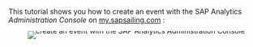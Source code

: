 This tutorial shows you how to create an event with the SAP Analytics *Administration Console* on [my.sapsailing.com](https://my.sapsailing.com/gwt/Home.html) :

<div style="text-align: center; line-height: 0;margin-bottom: 14em;">
  <a href="https://vimeo.com/488484401" target="_blank">
    <img src="https://i.vimeocdn.com/video/1010901946-6ef9df5238d5f517e69b301fc9eddb2069c59f1a41218f17539bfc5372fa685b-d?f=webp&region=us" alt="create an event with the SAP Analytics Administration Console" style="display: inline-block;">
  </a>
  <div style="line-height: normal; margin-top: -18em;">
    <a href="https://vimeo.com/488484401" target="_blank" style="
      display: inline-block;
      vertical-align: middle;
      background-color: #007BFF;
      color: white;
      padding: 10px 20px;
      border-radius: 4px;
      text-decoration: none;
      font-weight: bold;
    ">Watch the Video</a>
  </div>